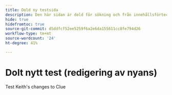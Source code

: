 ```yaml
---
title: Dold ny testsida
description: Den här sidan är dold för sökning och från innehållsförteckningen
hide: true
hidefromtoc: true
source-git-commit: d5ddfcf52ee5259f6a2e6da155611cc8fe794d26
workflow-type: tm+mt
source-wordcount: '24'
ht-degree: 41%

---
```


# Dolt nytt test (redigering av nyans)

Test Keith&#39;s changes to Clue
